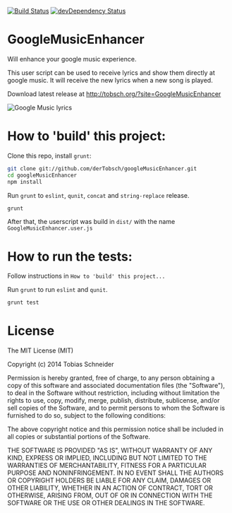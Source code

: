 [![Build Status](https://travis-ci.org/derTobsch/googleMusicEnhancer.svg?branch=master)](https://travis-ci.org/derTobsch/googleMusicEnhancer) [![devDependency Status](https://david-dm.org/derTobsch/googleMusicEnhancer/dev-status.svg)](https://david-dm.org/derTobsch/googleMusicEnhancer#info=devDependencies)

GoogleMusicEnhancer
===================

Will enhance your google music experience.

This user script can be used to receive lyrics and show them directly at google music.
It will receive the new lyrics when a new song is played.

Download latest release at
http://tobsch.org/?site=GoogleMusicEnhancer

![Google Music lyrics](http://tobsch.org/img/GoogleMusicEnhancer/927cf659a1ef.png)

How to 'build' this project:
====================================================
Clone this repo, install `grunt`:

```sh
git clone git://github.com/derTobsch/googleMusicEnhancer.git
cd googleMusicEnhancer
npm install
```

Run `grunt` to `eslint`, `qunit`,  `concat` and `string-replace` release.

```sh
grunt
```

After that, the userscript was build in `dist/` with the name `GoogleMusicEnhancer.user.js`


How to run the tests:
====================================================
Follow instructions in `How to 'build' this project...`

Run `grunt` to run `eslint` and `qunit`.

```sh
grunt test
```

License
====================================================
The MIT License (MIT)

Copyright (c) 2014 Tobias Schneider

Permission is hereby granted, free of charge, to any person obtaining a copy
of this software and associated documentation files (the "Software"), to deal
in the Software without restriction, including without limitation the rights
to use, copy, modify, merge, publish, distribute, sublicense, and/or sell
copies of the Software, and to permit persons to whom the Software is
furnished to do so, subject to the following conditions:

The above copyright notice and this permission notice shall be included in all
copies or substantial portions of the Software.

THE SOFTWARE IS PROVIDED "AS IS", WITHOUT WARRANTY OF ANY KIND, EXPRESS OR
IMPLIED, INCLUDING BUT NOT LIMITED TO THE WARRANTIES OF MERCHANTABILITY,
FITNESS FOR A PARTICULAR PURPOSE AND NONINFRINGEMENT. IN NO EVENT SHALL THE
AUTHORS OR COPYRIGHT HOLDERS BE LIABLE FOR ANY CLAIM, DAMAGES OR OTHER
LIABILITY, WHETHER IN AN ACTION OF CONTRACT, TORT OR OTHERWISE, ARISING FROM,
OUT OF OR IN CONNECTION WITH THE SOFTWARE OR THE USE OR OTHER DEALINGS IN THE
SOFTWARE.

